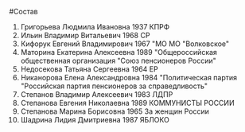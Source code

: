 #Состав
1. Григорьева Людмила Ивановна 1937 КПРФ
2. Ильин Владимир Витальевич 1968 СР
3. Кифорук Евгений Владимирович 1967 \"МО МО \"Волковское\"
4. Маторина Екатерина Алексеевна 1989 \"Общероссийская общественная организация \"Союз пенсионеров России\"
5. Недосекова Татьяна Сергеевна 1964 ЕР
6. Никанорова Елена Александровна 1984 \"Политическая партия \"Российская партия пенсионеров за справедливость\"
7. Степанов Владимир Алексеевич 1983 ЛДПР
8. Степанова Евгения Николаевна 1989 КОММУНИСТЫ РОССИИ
9. Степанова Марина Борисовна 1965 За женщин России
10. Шадрина Лидия Дмитриевна 1987 ЯБЛОКО
